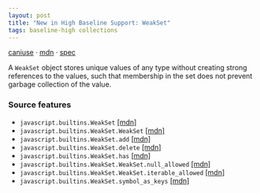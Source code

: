 ```yaml
---
layout: post
title: "New in High Baseline Support: WeakSet"
tags: baseline-high collections
---
```


[caniuse](https://caniuse.com/?search=weakset) · [mdn](https://developer.mozilla.org/en-US/search?q=WeakSet) · [spec](https://tc39.es/ecma262/multipage/keyed-collections.html#sec-weakset-objects)

A `WeakSet` object stores unique values of any type without creating strong references to the values, such that membership in the set does not prevent garbage collection of the value.

### Source features

- ``javascript.builtins.WeakSet`` [[mdn]](https://developer.mozilla.org/en-US/search?q=javascript.builtins.WeakSet)
- ``javascript.builtins.WeakSet.WeakSet`` [[mdn]](https://developer.mozilla.org/en-US/search?q=javascript.builtins.WeakSet.WeakSet)
- ``javascript.builtins.WeakSet.add`` [[mdn]](https://developer.mozilla.org/en-US/search?q=javascript.builtins.WeakSet.add)
- ``javascript.builtins.WeakSet.delete`` [[mdn]](https://developer.mozilla.org/en-US/search?q=javascript.builtins.WeakSet.delete)
- ``javascript.builtins.WeakSet.has`` [[mdn]](https://developer.mozilla.org/en-US/search?q=javascript.builtins.WeakSet.has)
- ``javascript.builtins.WeakSet.WeakSet.null_allowed`` [[mdn]](https://developer.mozilla.org/en-US/search?q=javascript.builtins.WeakSet.WeakSet.null_allowed)
- ``javascript.builtins.WeakSet.WeakSet.iterable_allowed`` [[mdn]](https://developer.mozilla.org/en-US/search?q=javascript.builtins.WeakSet.WeakSet.iterable_allowed)
- ``javascript.builtins.WeakSet.symbol_as_keys`` [[mdn]](https://developer.mozilla.org/en-US/search?q=javascript.builtins.WeakSet.symbol_as_keys)
